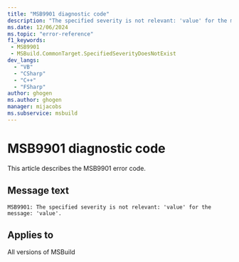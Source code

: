 ```yaml
---
title: "MSB9901 diagnostic code"
description: "The specified severity is not relevant: 'value' for the message: 'value'."
ms.date: 12/06/2024
ms.topic: "error-reference"
f1_keywords:
 - MSB9901
 - MSBuild.CommonTarget.SpecifiedSeverityDoesNotExist
dev_langs:
  - "VB"
  - "CSharp"
  - "C++"
  - "FSharp"
author: ghogen
ms.author: ghogen
manager: mijacobs
ms.subservice: msbuild
---
```


# MSB9901 diagnostic code

<!-- :::ErrorDefinitionDescription::: -->
<!-- :::editable-content name="introDescription"::: -->
This article describes the MSB9901 error code.
<!-- :::editable-content-end::: -->

## Message text

`MSB9901: The specified severity is not relevant: 'value' for the message: 'value'.`

<!-- :::editable-content name="postOutputDescription"::: -->
<!--
{StrBegin="MSB9901: "}
-->
<!-- :::editable-content-end::: -->
<!-- :::ErrorDefinitionDescription-end::: -->

## Applies to

All versions of MSBuild
